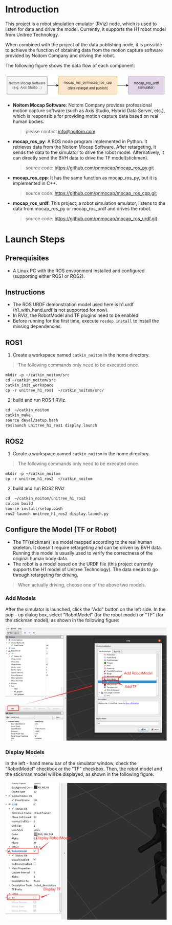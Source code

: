 # Introduction

This project is a robot simulation emulator (RViz) node, which is used to listen for data and drive the model. Currently, it supports the H1 robot model from Unitree Technology.

When combined with the project of the data publishing node, it is possible to achieve the function of obtaining data from the motion capture software provided by Noitom Company and driving the robot.

The following figure shows the data flow of each component:

![nodes_arch](img/nodes_arch.png)

- **Noitom Mocap Software**: Noitom Company provides professional motion capture software (such as Axis Studio, Hybrid Data Server, etc.), which is responsible for providing motion capture data based on real human bodies.

  > please contact info@noitom.com

- **mocap_ros_py**: A ROS node program implemented in Python. It retrieves data from the Noitom Mocap Software. After retargeting, it sends the data to the simulator to drive the robot model. Alternatively, it can directly send the BVH data to drive the TF model(stickman). 

  > source code: https://github.com/pnmocap/mocap_ros_py.git

- **mocap_ros_cpp**: It has the same function as mocap_ros_py, but it is implemented in C++. 

  > source code: https://github.com/pnmocap/mocap_ros_cpp.git

- **mocap_ros_urdf**: This project, a robot simulation emulator, listens to the data from mocap_ros_py or mocap_ros_urdf and drives the robot.

  > source code:  https://github.com/pnmocap/mocap_ros_urdf.git

# Launch Steps
## Prerequisites
- A Linux PC with the ROS environment installed and configured (supporting either ROS1 or ROS2).

## Instructions
- The ROS URDF demonstration model used here is h1.urdf (h1_with_hand.urdf is not supported for now).
- In RViz, the RobotModel and TF plugins need to be enabled.
- Before running for the first time, execute ```rosdep install``` to install the missing dependencies.

## ROS1

1. Create a workspace named `catkin_noitom` in the home directory.

> The following commands only need to be executed once.

```
mkdir -p ~/catkin_noitom/src
cd ~/catkin_noitom/src
catkin_init_workspace
cp -r unitree_h1_ros1  ~/catkin_noitom/src/
```

2. build and run ROS 1 RViz.

```
cd  ~/catkin_noitom
catkin_make
source devel/setup.bash
roslaunch unitree_h1_ros1 display.launch
```

## ROS2

1. Create a workspace named `catkin_noitom` in the home directory.

> The following commands only need to be executed once.

```
mkdir -p ~/catkin_noitom
cp -r unitree_h1_ros2  ~/catkin_noitom
```

2. build and run ROS2 RViz

```
cd  ~/catkin_noitom/unitree_h1_ros2
colcon build
source install/setup.bash
ros2 launch unitree_h1_ros2 display.launch.py
```

 

## Configure the Model (TF or Robot)

- The TF(stickman) is a model mapped according to the real human skeleton. It doesn't require retargeting and can be driven by BVH data. Running this model is usually used to verify the correctness of the original human body data.
- The robot is a model based on the URDF file (this project currently supports the H1 model of Unitree Technology). The data needs to go through retargeting for driving.

> When actually driving, choose one of the above two models.

### Add Models

After the simulator is launched, click the "Add" button on the left side. In the pop - up dialog box, select "RobotModel" (for the robot model) or "TF" (for the stickman model), as shown in the following figure:

![add_model](img/add_model.jpg)

### Display Models

In the left - hand menu bar of the simulator window, check the "RobotModel" checkbox or the "TF" checkbox. Then, the robot model and the stickman model will be displayed, as shown in the following figure:

![display_model](img/display_model.png)


  